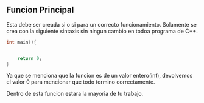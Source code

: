 ## Funcion Principal

Esta debe ser creada si o si para un correcto funcionamiento. Solamente se crea con la siguiente sintaxis sin ningun cambio en todoa programa de C++.
```c++
int main(){


    return 0;
}
```
Ya que se menciona que la funcion es de un valor entero(int), devolvemos el valor 0 para mencionar que todo termino correctamente.

Dentro de esta funcion estara la mayoria de tu trabajo.